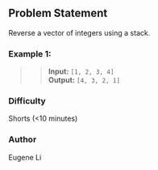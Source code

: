 ## Problem Statement
Reverse a vector of integers using a stack.
&nbsp;
### Example 1:
>> **Input:** `[1, 2, 3, 4]` \
>> **Output:** `[4, 3, 2, 1]`

### Difficulty
Shorts (&lt;10 minutes)

### Author
Eugene Li